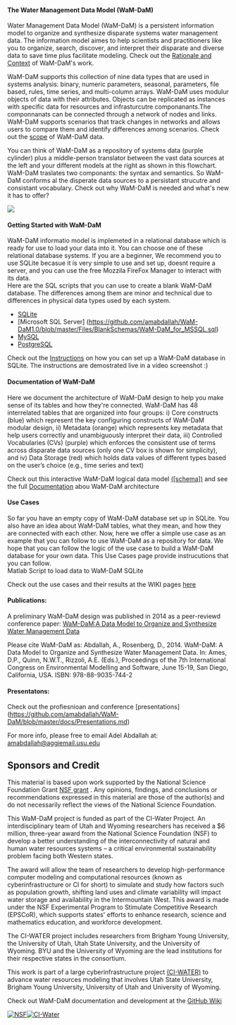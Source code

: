 #### The Water Management Data Model (WaM-DaM)

Water Management Data Model (WaM-DaM) is a persistent information model to organize and synthesize disparate systems water management data. The information model aimes to help scientists and practitioners like you to organize, search, discover, and interpret their disparate and diverse data to save time plus facilitate modeling. Check out the [Rationale and Context](https://github.com/amabdallah/WaM-DaM/blob/master/docs/Rationale_Context.md) of WaM-DaM's work.

WaM-DaM supports this collection of nine data types that are used in systems analysis: binary, numeric parameters, seasonal, parameters, file based, rules, time series, and multi-column arrays. WaM-DaM uses modulur objects of data with their attributes. Objects can be replicated as instances with specific data for resources and infrasturcutre componanants.The componnanats can be connected through a network of nodes and links. WaM-DaM supports scenarios that track changes in networks and allows users to compare them and identify differences among scenarios. Check out the [scope](https://github.com/amabdallah/WaM-DaM/blob/master/docs/Scope.md) of WaM-DaM data.   

You can think of WaM-DaM as a repository of systems data (purple cylinder) plus a middle-person translator between the vast data sources at the left and your different models at the right as shown in this flowchart. WaM-DaM traslates two componants: the syntax and semantics. So WaM-DaM conforms al the disperate data sources to a persistant strucutre and consistant vocabulary. Check out why WaM-DaM is needed and what's new it has to offer? 

![](https://github.com/amabdallah/WaM-DaM1.0/blob/master/Files/WIKI/WaM-DaM.jpg)


#### Getting Started with WaM-DaM
 
WaM-DaM informatio model is implemeted in a relational database which is ready for use to load your data into it. You can choose one of these relational database systems. If you are a beginner, We recommend you to use SQLite becasue it is very simple to use and set up, doesnt require a server, and you can use the free Mozzila FireFox Manager to interact with its data.  
Here are the SQL scripts that you can use to create a blank WaM-DaM database. The differences among them are minor and technical due to differences in physical data types used by each system.
* [SQLite](https://github.com/amabdallah/WaM-DaM1.0/blob/master/Files/BlankSchemas/WaM-DaM_for_SQLite.sql)
* [Microsoft SQL Server] (https://github.com/amabdallah/WaM-DaM1.0/blob/master/Files/BlankSchemas/WaM-DaM_for_MSSQL.sql)
* [MySQL](https://github.com/amabdallah/WaM-DaM1.0/blob/master/Files/BlankSchemas/WaM-DaM_for_MySQL.sql)
* [PostgreSQL](https://github.com/amabdallah/WaM-DaM1.0/blob/master/Files/BlankSchemas/WaM-DaM_for_PostgreSQL.sql)

Check out the [Instructions](https://github.com/amabdallah/WaM-DaM/blob/master/docs/SQLite_Instructions.md) on how you can set up a WaM-DaM database in SQLite. The instructions are demostrated live in a video screenshot :)

#### Documentation of WaM-DaM
Here we document the architecture of WaM-DaM design to help you make sense of its tables and how they're connected. WaM-DaM has 48 interrelated tables that are organized into four groups: i) Core constructs (blue) which represent the key configuring constructs of WaM-DaM modular design, ii) Metadata (orange) which represents key metadata that help users correctly and unambiguously interpret their data, iii) Controlled Vocabularies (CVs) (purple) which enforces the consistent use of terms across disparate data sources (only one CV box is shown for simplicity), and iv) Data Storage (red) which holds data values of different types based on the user’s choice (e.g., time series and text)

Check out this interactive WaM-DaM logical data model <a href="http://amabdallah.github.io/WaM-DaM/" target="_blank">([schema])</a> and see the full [Documentation](https://github.com/amabdallah/WaM-DaM/wiki/Documentation) abou WaM-DaM architecture


#### Use Cases
So far you have an empty copy of WaM-DaM database set up in SQLite. You also have an idea about WaM-DaM tables, what they mean, and how they are connected with each other. Now, here we offer a simple use case as an example that you can follow to use WaM-DaM as a repository for data. We hope that you can follow the logic of the use case to build a WaM-DaM database for your own data. This Use Cases page provide instrucutions that you can follow.  
Matlab Script to load data to WaM-DaM SQLite 


Check out the use cases and their results at the WIKI pages [here](https://github.com/amabdallah/WaM-DaM1.0/wiki/Use-Cases)



#### Publications:
A preliminary WaM-DaM design was published in 2014 as a peer-reviewd conference paper:
[WaM-DaM:A Data Model to Organize and Synthesize Water Management Data](http://www.iemss.org/sites/iemss2014/papers/iemss2014_submission_406.pdf)

Please cite WaM-DaM as:
Abdallah, A., Rosenberg, D., 2014. WaM-DaM: A Data Model to Organize and Synthesize Water Management Data. In: Ames, D.P., Quinn, N.W.T., Rizzoli, A.E. (Eds.), Proceedings of the 7th International Congress on Environmental Modelling and Software, June 15-19, San Diego, California, USA. ISBN: 978-88-9035-744-2

#### Presentatons:
Check out the profiesnioan and conference [presentations] (https://github.com/amabdallah/WaM-DaM/blob/master/docs/Presentations.md)


For more info, please free to email Adel Abdallah at:
amabdallah@aggiemail.usu.edu


## Sponsors and Credit 

This material is based upon work supported by the National Science Foundation Grant [NSF grant](http://www.nsf.gov/awardsearch/showAward?AWD_ID=1135482) . Any opinions, findings, and conclusions or recommendations expressed in this material are those of the author(s) and do not necessarily reflect the views of the National Science Foundation.

This WaM-DaM project is funded as part of the CI-Water Project. An interdisciplinary team of Utah and Wyoming researchers has received a $6 million, three-year award from the National Science Foundation (NSF) to develop a better understanding of the interconnectivity of natural and human water resources systems – a critical environmental sustainability problem facing both Western states.

The award will allow the team of researchers to develop high-performance computer modeling and computational resources (known as cyberinfrastructure or CI for short) to simulate and study how factors such as population growth, shifting land uses and climate variability will impact water storage and availability in the Intermountain West. This award is made under the NSF Experimental Program to Stimulate Competitive Research (EPSCoR), which supports states' efforts to enhance research, science and mathematics education, and workforce development.

The CI-WATER project includes researchers from Brigham Young University, the University of Utah, Utah State University, and the University of Wyoming. BYU and the University of Wyoming are the lead institutions for their respective states in the consortium.

This work is part of a large cyberinfrastructure project [(CI-WATER)](http://ci-water.org/) to advance water resources modeling that involves Utah State University, Brigham Young University, University of Utah and University of Wyoming. 

Check out WaM-DaM documentation and development at the [GitHub Wiki](https://github.com/amabdallah/WaM-DaM1.0/wiki)



[![NSF](http://www.nsf.gov/images/logos/nsf1v.jpg)](http://www.nsf.gov/awardsearch/showAward?AWD_ID=1135482&HistoricalAwards=false)[![CI-Water](http://ci-water.org/images/logo/ciwater.png)](http://ci-water.org/)



